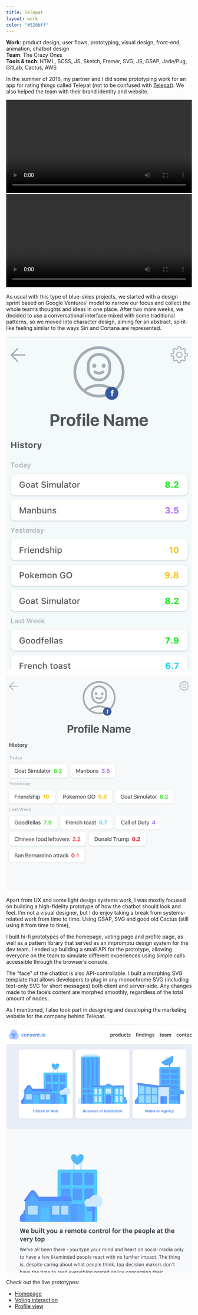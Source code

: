 ```yaml
---
title: Telepat
layout: work
color: "#528bff"
---
```


**Work**:  product design, user flows, prototyping, visual design, front-end, animation, chatbot design<br>
**Team**: The Crazy Ones<br>
**Tools & tech**: HTML, SCSS, JS, Sketch, Framer, SVG, JS, GSAP, Jade/Pug, GitLab, Cactus, AWS

In the summer of 2016, my partner and I did some prototyping work for an app for rating things called Telepat (not to be confused with <a href="https://telepat.io/" target="_blank">Telepat</a>). We also helped the team with their brand identity and website.

<video width="100%" height="auto" controls="controls">
    <source src="/images/work/telepat/telepat1.mp4" type="video/mp4">
    Your browser does not support the video tag.
</video>

<video width="100%" height="auto" controls="controls">
    <source src="/images/work/telepat/telepat2.mp4" type="video/mp4">
    Your browser does not support the video tag.
</video>

As usual with this type of blue-skies projects, we started with a design sprint based on Google Ventures’ model to narrow our focus and collect the whole team’s thoughts and ideas in one place. After two more weeks, we decided to use a conversational interface mixed with some traditional patterns, so we moved into character design, aiming for an abstract, spirit-like feeling similar to the ways Siri and Cortana are represented.

![](/images/work/telepat/telepat5.jpg)

![](/images/work/telepat/telepat3.jpg)

Apart from UX and some light design systems work, I was mostly focused on building a high-fidelity prototype of how the chatbot should look and feel. I’m not a visual designer, but I do enjoy taking a break from systems-related work from time to time. Using GSAP, SVG and good old Cactus (still using it from time to time), 

I built hi-fi prototypes of the homepage, voting page and profile page, as well as a pattern library that served as an impromptu design system for the dev team. I ended up building a small API for the prototype, allowing everyone on the team to simulate different experiences using simple calls accessible through the browser’s console.

The “face” of the chatbot is also API-controllable. I built a morphing SVG template that allows developers to plug in any monochrome SVG (including text-only SVG for short messages) both client and server-side. Any changes made to the face’s content are morphed smoothly, regardless of the total amount of nodes.

As I mentioned, I also took part in designing and developing the marketing website for the company behind Telepat.

![](/images/work/telepat/telepat4.jpg)

Check out the live prototypes:
- <a href="http://telepatdemo.s3-website-us-east-1.amazonaws.com/" target="_blank">Homepage</a>
- <a href="http://telepatdemo.s3-website-us-east-1.amazonaws.com/vote.html" target="_blank">Voting interaction</a>
- <a href="http://telepatdemo.s3-website-us-east-1.amazonaws.com/profile.html" target="_blank">Profile view</a>